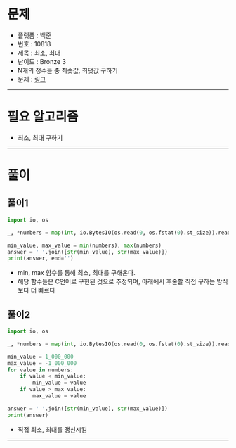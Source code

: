 # 문제
- 플랫폼 : 백준
- 번호 : 10818
- 제목 : 최소, 최대
- 난이도 : Bronze 3
- N개의 정수들 중 최솟값, 최댓값 구하기
- 문제 : <a href="https://www.acmicpc.net/problem/10818" target="_blank">링크</a>

---

# 필요 알고리즘
- 최소, 최대 구하기

---

# 풀이

## 풀이1
```python
import io, os

_, *numbers = map(int, io.BytesIO(os.read(0, os.fstat(0).st_size)).read().decode().split())

min_value, max_value = min(numbers), max(numbers)
answer = ' '.join([str(min_value), str(max_value)])
print(answer, end='')
```
- min, max 함수를 통해 최소, 최대를 구해온다.
- 해당 함수들은 C언어로 구현된 것으로 추정되며, 아래에서 후술할 직접 구하는 방식보다 더 빠르다

## 풀이2
```python
import io, os

_, *numbers = map(int, io.BytesIO(os.read(0, os.fstat(0).st_size)).read().decode().split())

min_value = 1_000_000
max_value = -1_000_000
for value in numbers:
    if value < min_value:
        min_value = value
    if value > max_value:
        max_value = value

answer = ' '.join([str(min_value), str(max_value)])
print(answer)
```
- 직접 최소, 최대를 갱신시킴

---
